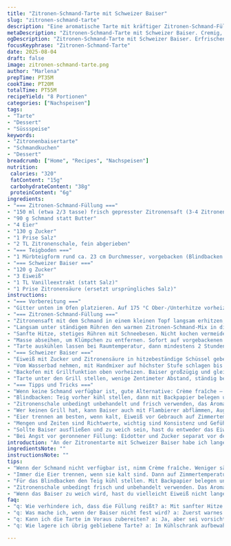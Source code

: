 ```yaml
---
title: "Zitronen-Schmand-Tarte mit Schweizer Baiser"
slug: "zitronen-schmand-tarte"
description: "Eine aromatische Tarte mit kräftiger Zitronen-Schmand-Füllung, umhüllt von einem knusprigen Mürbteigboden, gekrönt von einer locker-leichten Schweizer Baiserschicht. Die Variation nutzt Schmand statt Butter in der Füllung für mehr Cremigkeit und einen frischen Kontrast. Geschickte Temperaturkontrolle beim Garen sorgt für perfekte Konsistenz ohne Risse. Der Baiser wird durch ein Wasserbad schonend erhitzt, dann blitzschnell mit dem Grill gebräunt, dadurch bleibt er zart und gleichzeitig knusprig."
metaDescription: "Zitronen-Schmand-Tarte mit Schweizer Baiser. Cremig, frisch, knusprig. Ein Genuss für jeden Anlass und einfach zuzubereiten."
ogDescription: "Zitronen-Schmand-Tarte mit Schweizer Baiser. Erfrischend und knackig, ideal für besondere Anlässe. Probiere es aus."
focusKeyphrase: "Zitronen-Schmand-Tarte"
date: 2025-08-04
draft: false
image: zitronen-schmand-tarte.png
author: "Marlena"
prepTime: PT35M
cookTime: PT20M
totalTime: PT55M
recipeYield: "8 Portionen"
categories: ["Nachspeisen"]
tags:
- "Tarte"
- "Dessert"
- "Süssspeise"
keywords:
- "Zitronenbaisertarte"
- "Schmandkuchen"
- "Dessert"
breadcrumb: ["Home", "Recipes", "Nachspeisen"]
nutrition: 
 calories: "320"
 fatContent: "15g"
 carbohydrateContent: "38g"
 proteinContent: "6g"
ingredients:
- "=== Zitronen-Schmand-Füllung ==="
- "150 ml (etwa 2/3 tasse) frisch gepresster Zitronensaft (3-4 Zitronen)"
- "90 g Schmand statt Butter"
- "4 Eier"
- "130 g Zucker"
- "1 Prise Salz"
- "2 TL Zitronenschale, fein abgerieben"
- "=== Teigboden ==="
- "1 Mürbteigform rund ca. 23 cm Durchmesser, vorgebacken (Blindbacken bei 170 °C ca. 15 Minuten bis leicht goldgelb)"
- "=== Schweizer Baiser ==="
- "120 g Zucker"
- "3 Eiweiß"
- "1 TL Vanilleextrakt (statt Salz)"
- "1 Prise Zitronensäure (ersetzt ursprüngliches Salz)"
instructions:
- "=== Vorbereitung ==="
- "Gitter unten im Ofen platzieren. Auf 175 °C Ober-/Unterhitze vorheizen. Teig vorbacken bis leicht goldgelb, dabei mit Backpapier und Hülsenfrüchten beschweren, um Blasen zu vermeiden."
- "=== Zitronen-Schmand-Füllung ==="
- "Zitronensaft mit dem Schmand in einem kleinen Topf langsam erhitzen, nicht kochen lassen! Wichtig, damit der Schmand nicht gerinnt. In einer separaten Schüssel Eier, Zucker, Salz und Zitronenschale mit Schneebesen glattrühren, bis keine Klümpchen mehr sichtbar sind."
- "Langsam unter ständigem Rühren den warmen Zitronen-Schmand-Mix in die Eiermasse einfließen lassen, damit die Eier nicht stocken. Alles zurück in den Topf geben."
- "Sanfte Hitze, stetiges Rühren mit Schneebesen. Nicht kochen vermeiden, Ziel ist eine dickflüssige, cremige Konsistenz. Das sieht man am deutlichsten, wenn die Masse am Löffelrand Haftung zeigt. Ca. 12-15 Minuten. Wenn erste Blasen erscheinen, Topf sofort vom Herd nehmen."
- "Masse abseihen, um Klümpchen zu entfernen. Sofort auf vorgebackenen Teig gießen. Im Ofen ca. 14 Minuten backen – Füllung soll noch leicht vibrieren, nicht vollständig fest sein. Sonst wird sie trocken und bricht später lieber."
- "Tarte auskühlen lassen bei Raumtemperatur, dann mindestens 2 Stunden kalt stellen. Kalt werden ist entscheidend für den stabilen Baiseraufsatz."
- "=== Schweizer Baiser ==="
- "Eiweiß mit Zucker und Zitronensäure in hitzebeständige Schüssel geben. Über heißem Wasserbad (Wasser darf nicht kochen, ca. 60 °C) ständig schlagen, bis sich der Zucker vollständig löst und die Mischung warm ist. Zuckerprobe: mit Fingern reiben, keine Körnchen mehr spürbar."
- "Vom Wasserbad nehmen, mit Handmixer auf höchster Stufe schlagen bis die Masse glänzt und steife Spitzen bildet. Vanilleextrakt unterrühren."
- "Backofen mit Grillfunktion oben vorheizen. Baiser großzügig und gleichmäßig auf der kalten Tarte verteilen, besonders an den Rändern sorgfältig ausstreichen, damit keine Füllung sichtbar bleibt."
- "Tarte unter den Grill stellen, wenige Zentimeter Abstand, ständig beobachten. Baiser soll goldbraun werden, nicht schwarz, meist reichen 3-5 Minuten. Sobald kleine Bläschen entstehen und die Oberfläche leicht knusprig wirkt, rausnehmen. Sofort servieren oder maximal wenige Stunden kalt lagern, da Baiser sonst weich wird."
- "=== Tipps und Tricks ==="
- "Wenn keine Schmand verfügbar ist, gute Alternative: Crème fraîche – weniger säuerlich, etwas dicker. Mit Zitronensaft vorsichtig dosieren."
- "Blindbacken: Teig vorher kühl stellen, dann mit Backpapier belegen und trockenen Erbsen oder Reis füllen, so sinkt er nicht ein."
- "Zitronenschale unbedingt unbehandelt und frisch verwenden, das Aroma ist intensiv, aber nur wenig davon sonst schmeckt es bitter."
- "Wer keinen Grill hat, kann Baiser auch mit Flambierer abflämmen, Augen auf, Flamme nicht zu nah halten, sonst schmeckt es verbrannt."
- "Eier trennen am besten, wenn kalt, Eiweiß vor Gebrauch auf Zimmertemperatur bringen – schaumiger und stabiler Baiser."
- "Mengen und Zeiten sind Richtwerte, wichtig sind Konsistenz und Gefühl beim Rühren und Prüfen der Masse."
- "Sollte Baiser ausfließen und zu weich sein, hast du entweder das Eiweiß nicht lange genug geschlagen oder der Zucker nicht komplett gelöst."
- "Bei Angst vor geronnener Füllung: Eidotter und Zucker separat vor dem Arbeiten langsam über Wasserbad schlagen, dann Schmand und Zitronensaft ganz vorsichtig unterheben."
introduction: "An der Zitronentarte mit Schweizer Baiser habe ich lange getüftelt, besonders wegen der Füllung. Butter gab eine zu feste Textur, Schmand macht die Creme geschmeidiger, fast schon samtig, mit einem feinen Frische-Kick. Die Herausforderung: die Füllung darf beim Backen nicht zu fest werden, sonst reißt sie schnell. Hab probiert, die Temperatur etwas zu senken und die Zeit zu verlängern, hat geholfen. Baiser ist immer ein bisschen eine Orgie, Zucker lösen, warm schlagen, aufpassen, dass er nicht zu heiß wird, sonst garniert man sich 'nen flüssigen Spaß. Die Grillfunktion zum Schluss gibt Farbe und Festigkeit, dabei genau hingucken. Goldbraun, mit kleinen Bläschen, das sagt mir: fertig. Für die Kruste nehme ich Mürbteig, ein Neutraler, der nicht zu süß ist. Hatte auch mal mit Pâte sablée experimentiert, zu buttrig, hat den Zitronengeschmack erschlagen. Das Zitronenaroma lebhafter mit frischer Zeste, das darf nicht fehlen, sonst verläuft die ganze Geschichte im süßen Brei. Wer es exotisch mag, kann Bio-Grapefruit nehmen für einen leicht bitteren Twist. Jeden Schritt habe ich angepasst, und jetzt wird genau gegessen, bevor die Baiser-Krone schlappmacht."
ingredientsNote: ""
instructionsNote: ""
tips:
- "Wenn der Schmand nicht verfügbar ist, nimm Crème fraîche. Weniger säuerlich, aber achte darauf. Zitronensaft schrittweise. Zu viel kann die cremige Textur ruinieren. Mische gründlich. Du willst die perfekte Balance."
- "Immer die Eier trennen, wenn sie kalt sind. Dann auf Zimmertemperatur bringen. Eiweiß wird stabiler. Das macht den Baiser luftiger, die Textur besser. Übertreibe nicht, aber achte auf das Schlagen. Es muss glänzen und feste Spitzen bilden."
- "Für das Blindbacken den Teig kühl stellen. Mit Backpapier belegen und Hülsenfrüchte nutzen. Das verhindert das Einsinken. Wenn du keine Hülsenfrüchte hast, Reis geht auch. Halte alles stabil."
- "Zitronenschale unbedingt frisch und unbehandelt verwenden. Das Aroma ist intensiv, aber pass auf. Zu viel, und es wird bitter. Eine kleine Menge reicht aus. Sei vorsichtig beim Abreiben."
- "Wenn das Baiser zu weich wird, hast du vielleicht Eiweiß nicht lange genug geschlagen. Oder der Zucker ist nicht vollständig aufgelöst. Achte darauf, dass es sich angenehm anfühlt für die richtige Konsistenz."
faq:
- "q: Wie verhindere ich, dass die Füllung reißt? a: Mit sanfter Hitze arbeiten. Nicht aufkochen lassen. Das Ziel ist cremig. Zu fest wird brüchig. Kontrolliere die Temperatur und Zeit genau."
- "q: Was mache ich, wenn der Baiser nicht fest wird? a: Zuerst warnes Wasserbad. Eiweiß muss steif geschlagen werden. Verwendung von frischen Zutaten hilft. Eventuell mehr Zeit investieren beim Schlagen."
- "q: Kann ich die Tarte im Voraus zubereiten? a: Ja, aber sei vorsichtig. Der Baiser bleibt nur einige Stunden stabil. Kühle die Tarte gut. Aber optimal frisch servieren, das gibt die beste Textur."
- "q: Wie lagere ich übrig gebliebene Tarte? a: Im Kühlschrank aufbewahren. Bedecke sie mit Frischhaltefolie. Aber Baiser kann weich werden. Ideal ist, einen Tag danach zu genießen. Frisch bleibt die beste Wahl."

---
```

